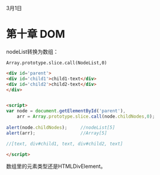 3月1日

# 第十章 DOM

nodeList转换为数组：

`Array.prototype.slice.call(NodeList,0)`

```html
<div id='parent'>
<div id='child1'>child1-text</div>
<div id='child2'>child2-text</div>
</div>


<script>
var node = document.getElementById('parent'),
    arr = Array.prototype.slice.call(node.childNodes,0);
  
alert(node.childNodes);		//nodeList[5]
alert(arr);					//Array[5]

//[text, div#child1, text, div#child2, text]

</script>
```

数组里的元素类型还是HTMLDivElement。



